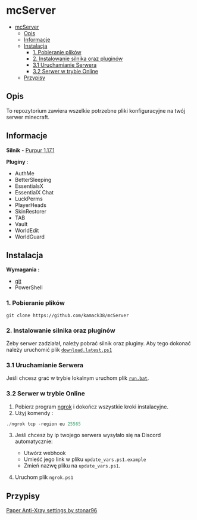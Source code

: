 # mcServer

<!-- TOC -->

- [mcServer](#mcserver)
  - [Opis](#opis)
  - [Informacje](#informacje)
  - [Instalacja](#instalacja)
    - [1. Pobieranie plików](#1-pobieranie-plików)
    - [2. Instalowanie silnika oraz pluginów](#2-instalowanie-silnika-oraz-pluginów)
    - [3.1 Uruchamianie Serwera](#31-uruchamianie-serwera)
    - [3.2 Serwer w trybie Online](#32-serwer-w-trybie-online)
  - [Przypisy](#przypisy)

<!-- /TOC -->
## Opis

To repozytorium zawiera wszelkie potrzebne pliki konfiguracyjne na twój serwer minecraft.

## Informacje

**Silnik** - [Purpur 1.17.1](https://purpur.pl3x.net/)

**Pluginy** :

- AuthMe
- BetterSleeping
- EssentialsX
- EssentialX Chat
- LuckPerms
- PlayerHeads
- SkinRestorer
- TAB
- Vault
- WorldEdit
- WorldGuard

## Instalacja

**Wymagania :**

- [git](https://git-scm.com/)
- PowerShell

### 1. Pobieranie plików

```git
git clone https://github.com/kamack38/mcServer
```

### 2. Instalowanie silnika oraz pluginów

Żeby serwer zadziałał, należy pobrać silnik oraz pluginy. Aby tego dokonać należy uruchomić plik [`download.latest.ps1`](./src/download.latest.ps1)

### 3.1 Uruchamianie Serwera

Jeśli chcesz grać w trybie lokalnym uruchom plik [`run.bat`](./src/run.bat).

### 3.2 Serwer w trybie Online

1. Pobierz program [ngrok](https://ngrok.com) i dokończ wszystkie kroki instalacyjne.
2. Użyj komendy :

```powershell
./ngrok tcp -region eu 25565
```

3. Jeśli chcesz by ip twojego serwera wysyłało się na Discord automatycznie:
    - Utwórz webhook
    - Umieść jego link w pliku `update_vars.ps1.example`
    - Zmień nazwę pliku na `update_vars.ps1`.

4. Uruchom plik `ngrok.ps1`

## Przypisy

[Paper Anti-Xray settings by stonar96](https://gist.github.com/stonar96/ba18568bd91e5afd590e8038d14e245e)
